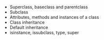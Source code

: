 - Superclass, baseclass and parentclass
- Subclass
- Attributes, methods and instances of a class
- Class inheritance
- Default inheritance
- isinstance, issubclass, type, super
